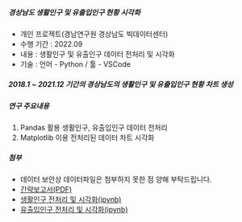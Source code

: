 ##### 경상남도 생활인구 및 유출입인구 현황 시각화
 * 개인 프로젝트(경남연구원 경상남도 빅데이터센터)
 * 수행 기간 : 2022.09
 * 내용 : 생활인구 및 유출인구 데이터 전처리 및 시각화
 * 기술 : 언어 - Python / 툴 - VSCode

##### 2018.1 ~ 2021.12 기간의 경상남도의 생활인구 및 유출입인구 현황 차트 생성

##### 연구 주요내용
 1. Pandas 활용 생활인구, 유출입인구 데이터 전처리
 2. Matplotlib 이용 전처리된 데이터 차트 시각화

##### 첨부
 * 데이터 보안상 데이터파일은 첨부하지 못한 점 양해 부탁드립니다.
 * [간략보고서(PDF)](Report.pdf)
 * [생활인구 전처리 및 시각화(ipynb)](Livingpop.ipynb)
 * [유출입인구 전처리 및 시각화(ipynb)](Pop_moving.ipynb)

